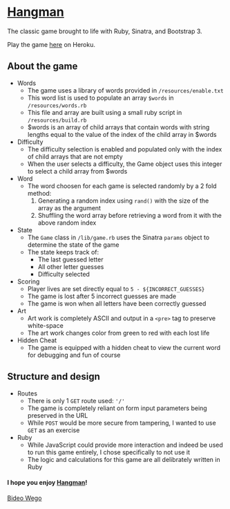 # [Hangman][game]

The classic game brought to life with Ruby, Sinatra, and Bootstrap 3.

Play the game [here][game] on Heroku.

## About the game

- Words
	* The game uses a library of words provided in `/resources/enable.txt`
	* This word list is used to populate an array `$words` in `/resources/words.rb`
	* This file and array are built using a small ruby script in `/resources/build.rb`
	* $words is an array of child arrays that contain words with string lengths equal to the value of the index of the child array in $words
- Difficulty
	* The difficulty selection is enabled and populated only with the index of child arrays that are not empty
	* When the user selects a difficulty, the Game object uses this integer to select a child array from $words
- Word
	* The word choosen for each game is selected randomly by a 2 fold method:
		1. Generating a random index using `rand()` with the size of the array as the argument
		1. Shuffling the word array before retrieving a word from it with the above random index
- State
	* The `Game` class in `/lib/game.rb` uses the Sinatra `params` object to determine the state of the game
	* The state keeps track of:
		+ The last guessed letter
		+ All other letter guesses
		+ Difficulty selected
- Scoring
	* Player lives are set directly equal to `5 - ${INCORRECT_GUESSES}`
	* The game is lost after 5 incorrect guesses are made
	* The game is won when all letters have been correctly guessed
- Art
	* Art work is completely ASCII and output in a `<pre>` tag to preserve white-space
	* The art work changes color from green to red with each lost life
- Hidden Cheat
	* The game is equipped with a hidden cheat to view the current word for debugging and fun of course

## Structure and design
	
- Routes
	* There is only 1 `GET` route used: `'/'`
	* The game is completely reliant on form input parameters being preserved in the URL
	* While `POST` would be more secure from tampering, I wanted to use `GET` as an exercise
- Ruby
	* While JavaScript could provide more interaction and indeed be used to run this game entirely, I chose specifically to not use it
	* The logic and calculations for this game are all delibrately written in Ruby
	

#### I hope you enjoy [Hangman][game]!

[Bideo Wego][bideowego]

[game]: https://bideowego-hangman.herokuapp.com
[bideowego]: http://bideowego.com/